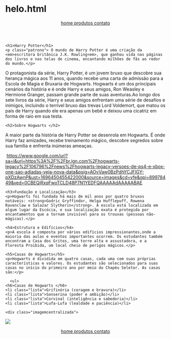 # helo.html<!DOCTYPE html>
<!DOCTYPE html>
<html lang="pt-br">
<head>
    <meta charset="UTF-8">
    <meta http-equiv="X-UA-Compatible" content="IE=edge">
    <meta name="viewport" content="width=device-width, initial-scale=1.0">
    <title>título estrutural que aparece na aba do navegador</title>
    <link rel="stylesheet" href="Helo.css">
</head>

<body> 
    <header>
        <nav>
<a href="index.html"> home </a>
<a href="produtos.html"> produtos </a>
        <a href="link que voces quiserem de algum site"> contato </a>
        </nav>
    </header>
    
    <h1>Harry Potter</h1>
    <p class="patrono"> O mundo de Harry Potter é uma criação da <em>escritora britânica J.K. Rowling<em>, que ganhou vida nas páginas dos livros e nas telas de cinema, encantando milhões de fãs ao redor do mundo.</p>
<p class="grifo">O protagonista da série, Harry Potter, é um jovem bruxo que descobre sua herança mágica aos 11 anos, quando recebe uma carta de admissão para a Escola de Magia e Bruxaria de Hogwarts. Hogwarts é um dos principais cenários da história e é onde Harry e seus amigos, Ron Weasley e Hermione Granger, passam grande parte de suas aventuras.Ao longo dos sete livros da série, Harry e seus amigos enfrentam uma série de desafios e inimigos, incluindo o terrível bruxo das trevas Lord Voldemort, que matou os pais de Harry quando ele era apenas um bebê e deixou uma cicatriz em forma de raio em sua testa.</p>
    
    <h2>Sobre Hogwarts </h2>
<p> A maior parte da história de Harry Potter se desenrola em Hogwarts. É onde Harry faz amizades, recebe treinamento mágico, descobre segredos sobre sua família e enfrenta inúmeras ameaças.</p>

<img class="imagem 1"> https://www.google.com/url?sa=i&url=https%3A%2F%2Fbr.ign.com%2Fhogwarts-legacy%2F106796%2Fnews%2Fhogwarts-legacy-versoes-de-ps4-e-xbox-one-sao-adiadas-veja-nova-data&psig=AOvVaw0BzPdhYCJFlGY-pXDzAwnP&ust=1696450455422000&source=images&cd=vfe&opi=89978449&ved=0CBEQjRxqFwoTCLD48P7N1YEDFQAAAAAdAAAAABAE</img>
    
    <h3>Fundação e Localização</h3>
    <p>Hogwarts foi fundada há mais de mil anos por quatro bruxos notáveis: <strong>Godric Gryffindor, Helga Hufflepuff, Rowena Ravenclaw e Salazar Slytherin</strong>. A escola está localizada em algum lugar da Escócia, e sua localização exata é protegida por encantamentos que a tornam invisível para os trouxas (pessoas não-mágicas).</p>
    
    <h4>Estrutura e Edifícios</h4>
    <p>A escola é composta por vários edifícios impressionantes,onde a maioria das aulas e eventos importantes ocorrem. Os estudantes também encontram a Casa dos Gritos, uma torre alta e assustadora, e a Floresta Proibida, um local cheio de perigos mágicos.</p>

    <h5>Casas de Hogwarts</h5>
    <p>Hogwarts é dividida em quatro casas, cada uma com suas próprias características e valores. Os estudantes são selecionados para suas casas no início do primeiro ano por meio do Chapéu Seletor. As casas são:</p>

      <ul>
    <h6>Casas de Hogwarts </h6>
    <li class="lista">Grifinória (coragem e bravura)</li>
    <li class="lista">Sonserina (poder e ambição)</li>
    <li class="lista">Corvinal (inteligência e sabedoria)</li>
    <li class="lista">Lufa-Lufa (lealdade e paciência)</li>
</ul>



    <div class="imagemcentralizada">
<img class="imagem1" src="abertura.webp"><header>
        <nav>
<a href="index.html"> home </a>
<a href="produtos.html"> produtos </a>
        <a href="link que voces quiserem de algum site"> contato </a>
        </nav>
    </header>
    </div>

</body>
</html>


</body>
</html>
